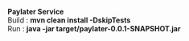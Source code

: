**Paylater Service** <br />
Build : **mvn clean install -DskipTests**<br />
Run : **java -jar target/paylater-0.0.1-SNAPSHOT.jar** <br />


